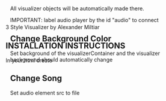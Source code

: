3 Style Visualizer
by Alexander Miltiar

INSTALLATION INSTRUCTIONS
----------------------------
In your html create
    <div id="visualizerContainer" style="
    background: [INSERT COLOR]
    width: 100%; 
    height: 100%;
    position: absolute;
    top: 50%;
    left: 50%;
    transform: translate(-50%, -50%);">

All visualizer objects will be automatically made there.

IMPORTANT: label audio player by the id "audio" to connect

Change Background Color
----------------------------
Set background of the visualizerContainer and the visualizer background should automatically change

Change Song
----------------------------
Set audio element src to file
